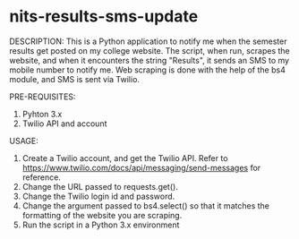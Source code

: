 # nits-results-sms-update

DESCRIPTION:
This is a Python application to notify me when the semester results get posted on my college website. The script, when run, scrapes the website,
and when it encounters the string "Results", it sends an SMS to my mobile number to notify me.
Web scraping is done with the help of the bs4 module, and SMS is sent via Twilio.

PRE-REQUISITES:
1. Pyhton 3.x
2. Twilio API and account

USAGE:
1. Create a Twilio account, and get the Twilio API. Refer to https://www.twilio.com/docs/api/messaging/send-messages for reference.
2. Change the URL passed to requests.get().
3. Change the Twilio login id and password.
4. Change the argument passed to bs4.select() so that it matches the formatting of the website you are scraping.
5. Run the script in a Python 3.x environment
